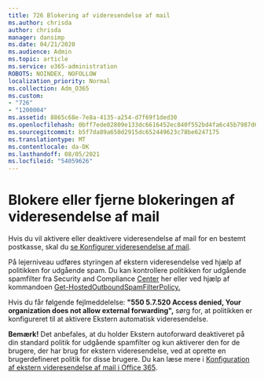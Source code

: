 ```yaml
---
title: 726 Blokering af videresendelse af mail
ms.author: chrisda
author: chrisda
manager: dansimp
ms.date: 04/21/2020
ms.audience: Admin
ms.topic: article
ms.service: o365-administration
ROBOTS: NOINDEX, NOFOLLOW
localization_priority: Normal
ms.collection: Adm_O365
ms.custom:
- "726"
- "1200004"
ms.assetid: 8865c68e-7e8a-4135-a254-d7f69f1ded30
ms.openlocfilehash: 0bff7ede02809e133dc6616452ec840f552bd4fa6c45b7987d6455b2a9ba49bf
ms.sourcegitcommit: b5f7da89a650d2915dc652449623c78be6247175
ms.translationtype: MT
ms.contentlocale: da-DK
ms.lasthandoff: 08/05/2021
ms.locfileid: "54059626"
---
```

# <a name="blocking-or-unblocking-email-forwarding"></a>Blokere eller fjerne blokeringen af videresendelse af mail

Hvis du vil aktivere eller deaktivere videresendelse af mail for en bestemt postkasse, skal du [se Konfigurer videresendelse af mail](https://docs.microsoft.com/microsoft-365/admin/email/configure-email-forwarding).

På lejerniveau udføres styringen af ekstern videresendelse ved hjælp af politikken for udgående spam. Du kan kontrollere politikken for udgående spamfilter fra Security and Compliance [Center](https://protection.office.com/antispam) her eller ved hjælp af kommandoen [Get-HostedOutboundSpamFilterPolicy.](https://docs.microsoft.com/powershell/module/exchange/get-hostedoutboundspamfilterpolicy)

Hvis du får følgende fejlmeddelelse: **"550 5.7.520 Access denied, Your organization does not allow external forwarding",** sørg for, at politikken er konfigureret til at aktivere Ekstern automatisk videresendelse.

**Bemærk!** Det anbefales, at du holder Ekstern autoforward deaktiveret på din standard politik for udgående spamfilter og kun aktiverer den for de brugere, der har brug for ekstern videresendelse, ved at oprette en brugerdefineret politik for disse brugere. Du kan læse mere i [Konfiguration af ekstern videresendelse af mail i Office 365](https://docs.microsoft.com/microsoft-365/security/office-365-security/external-email-forwarding).